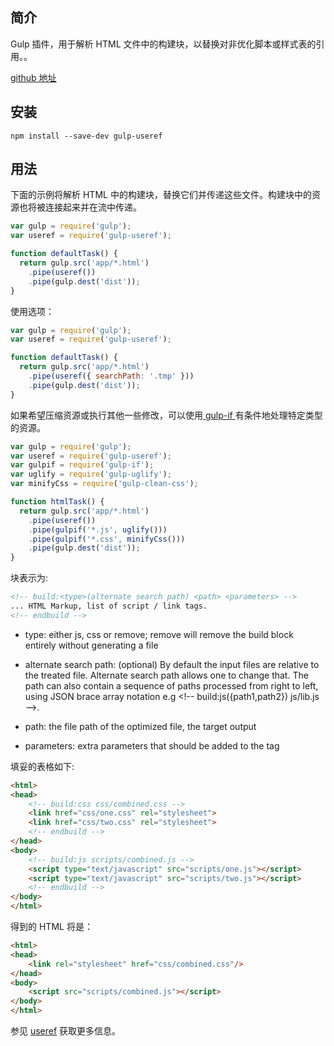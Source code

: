 ## 简介

Gulp 插件，用于解析 HTML 文件中的构建块，以替换对非优化脚本或样式表的引用。。

[github 地址](https://github.com/jonkemp/gulp-useref)

## 安装

```
npm install --save-dev gulp-useref
```

## 用法

下面的示例将解析 HTML 中的构建块，替换它们并传递这些文件。构建块中的资源也将被连接起来并在流中传递。

```js
var gulp = require('gulp');
var useref = require('gulp-useref');

function defaultTask() {
  return gulp.src('app/*.html')
    .pipe(useref())
    .pipe(gulp.dest('dist'));
}
```

使用选项：

```js
var gulp = require('gulp');
var useref = require('gulp-useref');

function defaultTask() {
  return gulp.src('app/*.html')
    .pipe(useref({ searchPath: '.tmp' }))
    .pipe(gulp.dest('dist'));
}
```

如果希望压缩资源或执行其他一些修改，可以使用[ gulp-if ](/cha-jian/gulp-if.md)有条件地处理特定类型的资源。

```js
var gulp = require('gulp');
var useref = require('gulp-useref');
var gulpif = require('gulp-if');
var uglify = require('gulp-uglify');
var minifyCss = require('gulp-clean-css');

function htmlTask() {
  return gulp.src('app/*.html')
    .pipe(useref())
    .pipe(gulpif('*.js', uglify()))
    .pipe(gulpif('*.css', minifyCss()))
    .pipe(gulp.dest('dist'));
}
```

块表示为:

```html
<!-- build:<type>(alternate search path) <path> <parameters> -->
... HTML Markup, list of script / link tags.
<!-- endbuild -->
```

* type: either js, css or remove; remove will remove the build block entirely without generating a file

* alternate search path: \(optional\) By default the input files are relative to the treated file. Alternate search path allows one to change that. The path can also contain a sequence of paths processed from right to left, using JSON brace array notation e.g &lt;!-- build:js\({path1,path2}\) js/lib.js --&gt;.

* path: the file path of the optimized file, the target output

* parameters: extra parameters that should be added to the tag

填妥的表格如下:

```html
<html>
<head>
    <!-- build:css css/combined.css -->
    <link href="css/one.css" rel="stylesheet">
    <link href="css/two.css" rel="stylesheet">
    <!-- endbuild -->
</head>
<body>
    <!-- build:js scripts/combined.js -->
    <script type="text/javascript" src="scripts/one.js"></script>
    <script type="text/javascript" src="scripts/two.js"></script>
    <!-- endbuild -->
</body>
</html>
```

得到的 HTML 将是：

```html
<html>
<head>
    <link rel="stylesheet" href="css/combined.css"/>
</head>
<body>
    <script src="scripts/combined.js"></script>
</body>
</html>
```

参见 [useref](https://github.com/jonkemp/useref) 获取更多信息。

